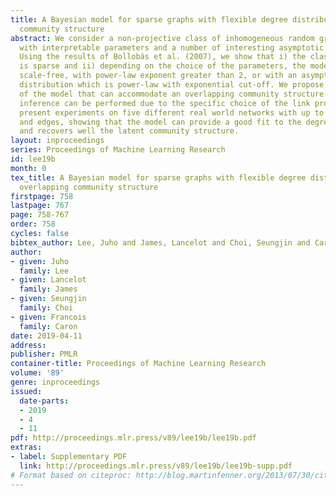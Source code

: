 ```yaml
---
title: A Bayesian model for sparse graphs with flexible degree distribution and overlapping
  community structure
abstract: We consider a non-projective class of inhomogeneous random graph models
  with interpretable parameters and a number of interesting asymptotic properties.
  Using the results of Bollobás et al. (2007), we show that i) the class of models
  is sparse and ii) depending on the choice of the parameters, the model is either
  scale-free, with power-law exponent greater than 2, or with an asymptotic degree
  distribution which is power-law with exponential cut-off. We propose an extension
  of the model that can accommodate an overlapping community structure. Scalable posterior
  inference can be performed due to the specific choice of the link probability. We
  present experiments on five different real world networks with up to 100,000 nodes
  and edges, showing that the model can provide a good fit to the degree distribution
  and recovers well the latent community structure.
layout: inproceedings
series: Proceedings of Machine Learning Research
id: lee19b
month: 0
tex_title: A Bayesian model for sparse graphs with flexible degree distribution and
  overlapping community structure
firstpage: 758
lastpage: 767
page: 758-767
order: 758
cycles: false
bibtex_author: Lee, Juho and James, Lancelot and Choi, Seungjin and Caron, Francois
author:
- given: Juho
  family: Lee
- given: Lancelot
  family: James
- given: Seungjin
  family: Choi
- given: Francois
  family: Caron
date: 2019-04-11
address: 
publisher: PMLR
container-title: Proceedings of Machine Learning Research
volume: '89'
genre: inproceedings
issued:
  date-parts:
  - 2019
  - 4
  - 11
pdf: http://proceedings.mlr.press/v89/lee19b/lee19b.pdf
extras:
- label: Supplementary PDF
  link: http://proceedings.mlr.press/v89/lee19b/lee19b-supp.pdf
# Format based on citeproc: http://blog.martinfenner.org/2013/07/30/citeproc-yaml-for-bibliographies/
---
```


